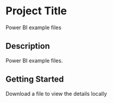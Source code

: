 # Project Title

Power BI example files

## Description

Power BI example files.

## Getting Started

Download a file to view the details locally
